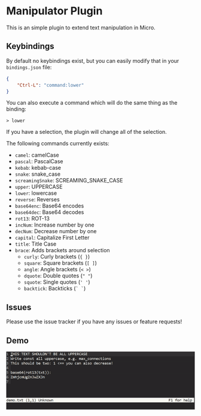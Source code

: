# Manipulator Plugin

This is an simple plugin to extend text manipulation in Micro.

## Keybindings
By default no keybindings exist, but you can easily modify that
in your `bindings.json` file:

```json
{
    "Ctrl-L": "command:lower"
}
```

You can also execute a command which will do the same thing as
the binding:

```
> lower
```

If you have a selection, the plugin will change all of the
selection.

The following commands currently exists:
 * `camel`: camelCase
 * `pascal`: PascalCase
 * `kebab`: kebab-case
 * `snake`: snake_case
 * `screamingSnake`: SCREAMING_SNAKE_CASE
 * `upper`: UPPERCASE
 * `lower`: lowercase
 * `reverse`: Reverses
 * `base64enc`: Base64 encodes
 * `base64dec`: Base64 decodes
 * `rot13`: ROT-13
 * `incNum`: Increase number by one
 * `decNum`: Decrease number by one
 * `capital`: Capitalize First Letter
 * `title`: Title Case
 * `brace`: Adds brackets around selection
     * `curly`: Curly brackets (`{ }`)
     * `square`: Square brackets (`[ ]`)
     * `angle`: Angle brackets (`< >`)
     * `dquote`: Double quotes (`" "`)
     * `squote`: Single quotes (`' '`)
     * `backtick`: Backticks (`` ` ` ``)

## Issues

Please use the issue tracker if you have any issues or
feature requests!

## Demo

![Demo](demo.gif "Demo: Using a few of the commands")

